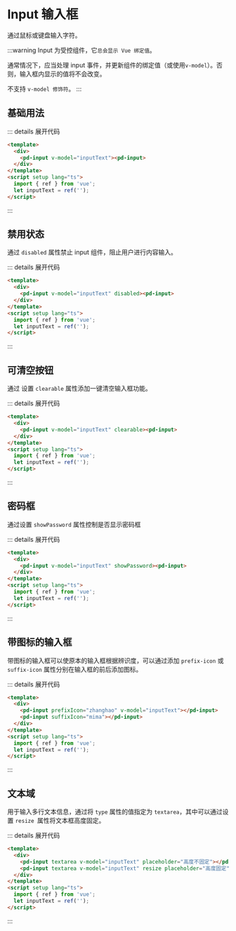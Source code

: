 <script setup>
import { ref } from 'vue';
let inputText1 = ref(""); 
let inputText2 = ref(""); 
let inputText3 = ref(""); 
let inputText4 = ref(""); 
let inputText5 = ref(""); 
let inputText6 = ref(""); 
let inputText7 = ref(""); 
</script>
# Input 输入框

通过鼠标或键盘输入字符。

:::warning
Input 为受控组件，它`总会显示 Vue 绑定值`。

通常情况下，应当处理 input 事件，并更新组件的绑定值（或使用`v-model`）。否则，输入框内显示的值将不会改变。

不支持 `v-model 修饰符`。
:::

## 基础用法
<div class="input-container">
<pd-input placeholder="请输入内容" v-model="inputText1"></pd-input>
</div>

::: details 展开代码

```html
<template>
  <div>
    <pd-input v-model="inputText"><pd-input>
  </div>
</template>
<script setup lang="ts">
  import { ref } from 'vue';
  let inputText = ref('');
</script>
```

:::



## 禁用状态

通过 `disabled` 属性禁止 input 组件，阻止用户进行内容输入。

<div class="input-container">
<pd-input placeholder="禁止状态" v-model="inputText2" disabled></pd-input>
</div>

::: details 展开代码

```html
<template>
  <div>
    <pd-input v-model="inputText" disabled><pd-input>
  </div>
</template>
<script setup lang="ts">
  import { ref } from 'vue';
  let inputText = ref('');
</script>
```

:::



## 可清空按钮

通过 设置 `clearable` 属性添加一键清空输入框功能。

<div class="input-container">
<pd-input placeholder="可清空按钮" v-model="inputText3" clearable></pd-input>
</div>

::: details 展开代码

```html
<template>
  <div>
    <pd-input v-model="inputText" clearable><pd-input>
  </div>
</template>
<script setup lang="ts">
  import { ref } from 'vue';
  let inputText = ref('');
</script>
```

:::



## 密码框

通过设置 `showPassword` 属性控制是否显示密码框

<div class="input-container">
<pd-input v-model="inputText4" showPassword></pd-input>
</div>

::: details 展开代码

```html
<template>
  <div>
    <pd-input v-model="inputText" showPassword><pd-input>
  </div>
</template>
<script setup lang="ts">
  import { ref } from 'vue';
  let inputText = ref('');
</script>
```

:::



## 带图标的输入框

带图标的输入框可以使原本的输入框根据辨识度，可以通过添加 `prefix-icon` 或 `suffix-icon` 属性分别在输入框的前后添加图标。

<div class="input-container">
<pd-input prefixIcon="zhanghao" v-model="inputText5"></pd-input>
<pd-input suffixIcon="mima"></pd-input>
</div>

::: details 展开代码

```html
<template>
  <div>
    <pd-input prefixIcon="zhanghao" v-model="inputText"></pd-input>
    <pd-input suffixIcon="mima"></pd-input>
  </div>
</template>
<script setup lang="ts">
  import { ref } from 'vue';
  let inputText = ref('');
</script>
```

:::



## 文本域

用于输入多行文本信息，通过将 `type` 属性的值指定为 `textarea`，其中可以通过设置 `resize `属性将文本框高度固定。

<div class="input-container">
<pd-input textarea v-model="inputText6" placeholder="高度不固定"></pd-input>
<pd-input textarea v-model="inputText7" resize placeholder="高度固定"></pd-input>
</div>

::: details 展开代码

```html
<template>
  <div>
    <pd-input textarea v-model="inputText" placeholder="高度不固定"></pd-input>
    <pd-input textarea v-model="inputText" resize placeholder="高度固定"></pd-input>
  </div>
</template>
<script setup lang="ts">
  import { ref } from 'vue';
  let inputText = ref('');
</script>
```

:::
